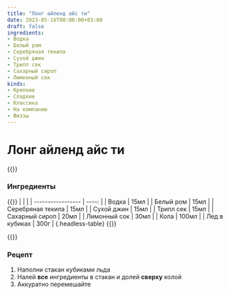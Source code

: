 ```yaml
---
title: "Лонг айленд айс ти"
date: 2023-05-16T00:00:00+03:00
draft: false
ingredients:
- Водка
- Белый ром
- Серебряная текила
- Сухой джин
- Трипл сек
- Сахарный сироп
- Лимонный сок
kinds:
- Крепкие
- Сладкие
- Классика
- На компанию
- Физзы
---
```


Лонг айленд айс ти
========================
{{<kindsDescription>}}

### Ингредиенты

{{<tableOfIngredients>}}
|                   |       |
| ----------------- | ----: |
| Водка             |  15мл |
| Белый ром         |  15мл |
| Серебряная текила |  15мл |
| Сухой джин        |  15мл |
| Трипл сек         |  15мл |
| Сахарный сироп    |  20мл |
| Лимонный сок      |  30мл |
| Кола              | 100мл |
| Лед в кубиках     |  300г |
{.headless-table}
{{</tableOfIngredients>}}

{{<cookingOption name="Хайбол,Коктейльная ложка">}}

### Рецепт

1. Наполни стакан кубиками льда
2. Налей **все** ингредиенты в стакан и долей **сверху** колой  
3. Аккуратно перемешайте 
